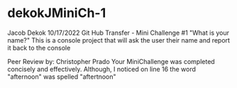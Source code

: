# dekokJMiniCh-1

 Jacob Dekok
 10/17/2022
 Git Hub Transfer - Mini Challenge #1 "What is your name?"
 This is a console project that will ask the user their name
 and report it back to the console

 Peer Review by: Christopher Prado 
 Your MiniChallenge was completed concisely and effectively. Although, I noticed on line 16 the word "afternoon" was spelled "aftertnoon" 
